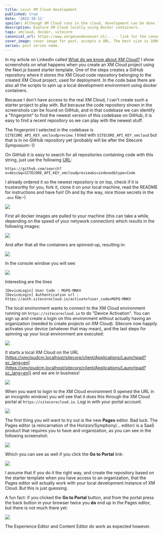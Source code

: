 ```yaml
---
title: Local XM Cloud development
published: true
date: '2022-10-11'
spoiler: Although XM Cloud runs in the cloud, development can be done locally using Docker containers. This way we can see what we can do with XM Cloud without having access to the real stuff (yet).
description: Explore XM Cloud locally using Docker containers.
tags: xmcloud, docker, sitecore
canonical_url: https://www.sergevandenoever.nl/... - link for the canonical version of the content
cover_image: cover image for post, accepts a URL. The best size is 1000 x 420.
series: post series name.
---
```


In my article on LinkedIn called [What do we know about XM Cloud?](https://www.linkedin.com/pulse/what-do-we-know-xm-cloud-serge-van-den-oever/) I show screenshots on what happens when you create an XM Cloud project using the Next.js based starter template. One of the steps creates a GitHub repository where it stores the XM Cloud code repository belonging to the created XM Cloud project, used for deployment. In the code base there are also all the scripts to spin up a local development environment using docker containers.

Because I don't have access to the real XM Cloud, I can't create such a starter project to play with. But because the code repository shown in the screenshots can be found on GitHub, and in that codebase we can identify a "fingerprint" to find the newest version of this codebase on GitHub, it is easy to find a recent repository so we can play with the newest stuff. 

The fingerprint I selected in the codebase is `SITECORE_API_KEY_xmcloudpreview`. I tried with `SITECORE_API_KEY_xmcloud` but that is in no GitHub repository yet (probably will be after the Sitecore Symposium:-))

On GitHub it is easy to search for all repositories containing code with this string, just use the following [URL](https://github.com/search?o=desc&q=SITECORE_API_KEY_xmcloudpreview&s=indexed&type=Code):

```
https://github.com/search?o=desc&q=SITECORE_API_KEY_xmcloudpreview&s=indexed&type=Code
```

I already ordered it so the newest repository is on top, check if it is trustworthy for you, fork it, clone it on your local machine, read the README for instructions and have fun! Oh and by the way, nice those secrets in the `.env` file:-)

![](Local_XM_Cloud_development/r2o42amc2422.png)

First all docker images are pulled to your machine (this can take a while, depending on the speed of your netywork connection) which results in the following images:

![](Local_XM_Cloud_development/r2o50amc2502.png)

And after that all the containers are spinned-up, resulting in:

![](Local_XM_Cloud_development/r2o52amc2522.png)

In the console window you will see:

![](Local_XM_Cloud_development/r2o55amc2552.png)

Interesting are the lines 

```
[DeviceLogin] User Code : MGPQ-MNKV
[DeviceLogin] Authentication url : https://auth.sitecorecloud.io/activate?user_code=MGPQ-MNKV
```

The local environment wants to connect to the XM Cloud environment running on `https://sitecorecloud.io` to do "Device Activation".
You can sign up and create a login on this environment without actually having an organization (needed to create projects on XM Cloud).
Sitecore now happily activates your device (whatever that may mean), and the last steps for spinning up your local environment are executed:

![](Local_XM_Cloud_development/r2o1amc212.png)

It starts a local XM Cloud on the URL [https://xmcloudcm.localhost/sitecore/client/Applications/Launchpad?sc_lang=en](https://xmcloudcm.localhost/sitecore/client/Applications/Launchpad?sc_lang=en]) and we are in business!

![](Local_XM_Cloud_development/r2o4amc242.png)

When you want to login to the XM Cloud environment (I opened the URL in an incognito window) you will see that it does this through the XM Cloud portal at `https://sitecorecloud.io`. Logi in with your portal account.

![](Local_XM_Cloud_development/r2o9amc292.png)

The first thing you will want to try out is the new **Pages** editor. Bad luck. The Pages editor (a reincarnation of the Horizon/Symphony/... editor) is a SaaS product that requires you to have and organization, as you can see in the following screenshot:

![](Local_XM_Cloud_development/r2o13amc2132.png)

Which you can see as well if you click the **Go to Portal** link:

![](Local_XM_Cloud_development/r2o14amc2142.png)

I assume that if you do it the right way, and create the repository based on the starter template when you have access to an organization, that the Pages editor will actually work with your local development instance of XM Cloud. But this is just guessing.

A fun fact: if you clicked the **Go to Portal** button, and from the portal press the back button in your browser twice you **do** end up in the Pages editor, but there is not much there yet:

![](Local_XM_Cloud_development/r2o18amc2182.png)

The Experience Editor and Content Editor do work as expected however.